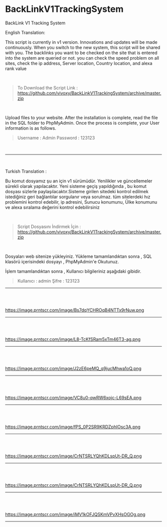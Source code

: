 # BackLinkV1TrackingSystem
BackLink V1 Tracking System


English Translation: 

This script is currently in v1 version. Innovations and updates will be made continuously. When you switch to the new system, this script will be shared with you.
The backlinks you want to be checked on the site that is entered into the system are queried or not. you can check the speed problem on all sites, check the ip address, Server location, Country location, and alexa rank value

<br>


> To Download the Script Link : 
<a href="https://github.com/vivoxy/BackLinkV1TrackingSystem/archive/master.zip">https://github.com/vivoxy/BackLinkV1TrackingSystem/archive/master.zip</a>

<br>



Upload files to your website. After the installation is complete, read the file in the SQL folder to PhpMyAdmin.
Once the process is complete, your User information is as follows.

> Username : Admin 
Password : 123123

<br>

<hr>

<br>

Turkish Translation : 

Bu komut dosyamız şu an için v1 sürümüdür. Yenilikler ve güncellemeler sürekli olarak yapılacaktır. Yeni sisteme geçiş yapıldığında , bu komut dosyası sizlerle paylaşılacaktır.Sisteme girilen sitedeki kontrol edilmek istediğiniz geri bağlantılar sorgulanır veya sorulmaz. tüm sitelerdeki hız problemini kontrol edebilir, ip adresini, Sunucu konumunu, Ülke konumunu ve alexa sıralama değerini kontrol edebilirsiniz


<br>


> Script Dosyasını İndirmek İçin : 
<a href="https://github.com/vivoxy/BackLinkV1TrackingSystem/archive/master.zip">https://github.com/vivoxy/BackLinkV1TrackingSystem/archive/master.zip</a>

<br>




Dosyaları web sitenize yükleyiniz. Yükleme tamamlandıktan sonra , SQL klasörü içerisindeki dosyayı , PhpMyAdmin'e Okutunuz. 

İşlem tamamlandıktan sonra , Kullanıcı bilgileriniz aşağıdaki gibidir.

> Kullanıcı : admin
Şifre : 123123

<hr>

<br>

<br>

https://image.prntscr.com/image/Bs7dqYCHROqB4NTTx9rNuw.png

<hr>

<br>

<br>

https://image.prntscr.com/image/L8-TcKfSRam5xTm46T3-ag.png

<hr>

<br>

<br>

https://image.prntscr.com/image/J2zE6peMQ_q9jucMhwa1oQ.png

<hr>

<br>

<br>

https://image.prntscr.com/image/VC8u0-qwRW6xojc-L69sEA.png

<hr>

<br>

<br>

https://image.prntscr.com/image/fPS_0P2SR9KRDZphIOsc3A.png

<hr>

<br>

<br>

https://image.prntscr.com/image/CrNTSRLYQhKDLspUt-DR_Q.png

<hr>

<br>

<br>

https://image.prntscr.com/image/CrNTSRLYQhKDLspUt-DR_Q.png

<hr>

<br>

<br>

https://image.prntscr.com/image/iMV1kOFJQSKmVPvXHsOGOg.png

<hr>

<br>

<br>
